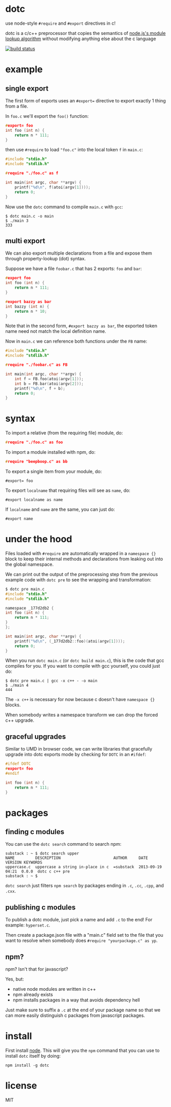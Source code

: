 # dotc

use node-style `#require` and `#export` directives in c!

dotc is a c/c++ preprocessor that copies the semantics of
[node.js's module lookup algorithm](http://nodejs.org/docs/latest/api/modules.html#modules_modules)
without modifying anything else about the c language

[![build status](https://secure.travis-ci.org/substack/dotc.png)](http://travis-ci.org/substack/dotc)

# example

## single export

The first form of exports uses an `#export=` directive to export exactly 1
thing from a file.

In `foo.c` we'll export the `foo()` function:

``` c
#export= foo
int foo (int n) {
    return n * 111;
}
```

then use `#require` to load `"foo.c"` into the local token `f` in `main.c`:

``` c
#include "stdio.h"
#include "stdlib.h"

#require "./foo.c" as f

int main(int argc, char **argv) {
    printf("%d\n", f(atoi(argv[1])));
    return 0;
}
```

Now use the `dotc` command to compile `main.c` with `gcc`:

```
$ dotc main.c -o main
$ ./main 3
333
```

## multi export

We can also export multiple declarations from a file and expose them through
property-lookup (dot) syntax.

Suppose we have a file `foobar.c` that has 2 exports: `foo` and `bar`:

``` c
#export foo
int foo (int n) {
    return n * 111;
}

#export bazzy as bar
int bazzy (int n) {
    return n * 10;
}
```

Note that in the second form, `#export bazzy as bar`, the exported token name
need not match the local definition name.

Now in `main.c` we can reference both functions under the `FB` name:

``` c
#include "stdio.h"
#include "stdlib.h"

#require "./foobar.c" as FB

int main(int argc, char **argv) {
    int f = FB.foo(atoi(argv[1]));
    int b = FB.bar(atoi(argv[2]));
    printf("%d\n", f + b);
    return 0;
}
```

# syntax

To import a relative (from the requiring file) module, do:

``` c
#require "./foo.c" as foo
```

To import a module installed with npm, do:

``` c
#require "beepboop.c" as bb
```

To export a single item from your module, do:

```
#export= foo
```

To export `localname` that requiring files will see as `name`, do:

```
#export localname as name
```

If `localname` and `name` are the same, you can just do:

```
#export name
```

# under the hood

Files loaded with `#require` are automatically wrapped in a `namespace {}` block
to keep their internal methods and declarations from leaking out into the global
namespace.

We can print out the output of the preprocessing step from the previous example
code with `dotc pre` to see the wrapping and transformation:

``` c
$ dotc pre main.c
#include "stdio.h"
#include "stdlib.h"

namespace _177d2db2 {
int foo (int n) {
    return n * 111;
}
};

int main(int argc, char **argv) {
    printf("%d\n", (_177d2db2::foo)(atoi(argv[1])));
    return 0;
}
```

When you run `dotc main.c` (or `dotc build main.c`), this is the code that gcc
compiles for you. If you want to compile with gcc yourself, you could just do:

```
$ dotc pre main.c | gcc -x c++ - -o main
$ ./main 4
444
```

The `-x c++` is necessary for now because c doesn't have `namespace {}` blocks.

When somebody writes a namespace transform we can drop the forced c++ upgrade.

## graceful upgrades 

Similar to UMD in browser code, we can write libraries that gracefully upgrade
into dotc exports mode by checking for `DOTC` in an `#ifdef`:

``` c
#ifdef DOTC
#export= foo
#endif

int foo (int n) {
    return n * 111;
}
```

# packages

## finding c modules

You can use the `dotc search` command to search npm:

```
substack : ~ $ dotc search upper
NAME         DESCRIPTION                       AUTHOR     DATE              VERSION KEYWORDS
uppercase.c  uppercase a string in-place in c  =substack  2013-09-19 04:21  0.0.0  dotc c c++ pre
substack : ~ $ 
```

`dotc search` just filters `npm search` by packages ending in `.c`, `.cc`,
`.cpp`, and `.cxx`.

## publishing c modules

To publish a dotc module, just pick a name and add `.c` to the end!
For example: `hyperset.c`.

Then create a package.json file with a "main.c" field set to the file that you
want to resolve when somebody does `#require "yourpackage.c" as yp`.

## npm?

npm? Isn't that for javascript?

Yes, but:

* native node modules are written in c++
* npm already exists
* npm installs packages in a way that avoids dependency hell

Just make sure to suffix a `.c` at the end of your package name so that we can
more easily distinguish c packages from javascript packages.

# install

First install [node](http://nodejs.org). This will give you the `npm` command
that you can use to install `dotc` itself by doing:

```
npm install -g dotc
```
# license

MIT
